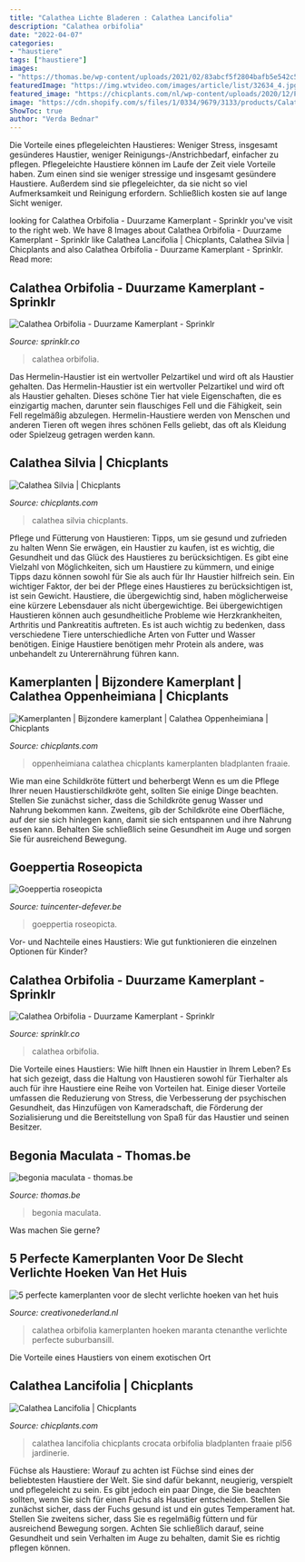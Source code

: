 ```yaml
---
title: "Calathea Lichte Bladeren : Calathea Lancifolia"
description: "Calathea orbifolia"
date: "2022-04-07"
categories:
- "haustiere"
tags: ["haustiere"]
images:
- "https://thomas.be/wp-content/uploads/2021/02/83abcf5f2804bafb5e542c5d30dbe988-1024x683.jpg"
featuredImage: "https://img.wtvideo.com/images/article/list/32634_4.jpg"
featured_image: "https://chicplants.com/nl/wp-content/uploads/2020/12/PL56-789x1024.jpg"
image: "https://cdn.shopify.com/s/files/1/0334/9679/3133/products/Calathea-orbifolia-terracotta-pot-maan_800x800_crop_center.jpg?v=1600702179"
ShowToc: true
author: "Verda Bednar"
---
```



Die Vorteile eines pflegeleichten Haustieres: Weniger Stress, insgesamt gesünderes Haustier, weniger Reinigungs-/Anstrichbedarf, einfacher zu pflegen.
Pflegeleichte Haustiere können im Laufe der Zeit viele Vorteile haben. Zum einen sind sie weniger stressige und insgesamt gesündere Haustiere. Außerdem sind sie pflegeleichter, da sie nicht so viel Aufmerksamkeit und Reinigung erfordern. Schließlich kosten sie auf lange Sicht weniger.

	

		
looking for Calathea Orbifolia - Duurzame Kamerplant - Sprinklr you've visit to the right web. We have 8 Images about Calathea Orbifolia - Duurzame Kamerplant - Sprinklr like Calathea Lancifolia | Chicplants, Calathea Silvia | Chicplants and also Calathea Orbifolia - Duurzame Kamerplant - Sprinklr. Read more:
		
    
## Calathea Orbifolia - Duurzame Kamerplant - Sprinklr

<img loading=lazy src="https://cdn.shopify.com/s/files/1/0334/9679/3133/products/Calathea-orbifolia-terracotta-pot-maan_800x800_crop_center.jpg?v=1600702179" onerror="this.onerror=null;this.src='https://tse1.mm.bing.net/th?id=OIP.J9ooy4Lc0oHVo2nFB8EIaAHaHa&amp;pid=15.1';" alt="Calathea Orbifolia - Duurzame Kamerplant - Sprinklr">

_Source: sprinklr.co_

>calathea orbifolia. 

	

Das Hermelin-Haustier ist ein wertvoller Pelzartikel und wird oft als Haustier gehalten.
Das Hermelin-Haustier ist ein wertvoller Pelzartikel und wird oft als Haustier gehalten. Dieses schöne Tier hat viele Eigenschaften, die es einzigartig machen, darunter sein flauschiges Fell und die Fähigkeit, sein Fell regelmäßig abzulegen. Hermelin-Haustiere werden von Menschen und anderen Tieren oft wegen ihres schönen Fells geliebt, das oft als Kleidung oder Spielzeug getragen werden kann.

    
## Calathea Silvia | Chicplants

<img loading=lazy src="https://chicplants.com/nl/wp-content/uploads/2020/12/PL55_2-789x1024.jpg" onerror="this.onerror=null;this.src='https://tse2.mm.bing.net/th?id=OIP.QtRPXkgMxmGYvXInG45I5QHaJn&amp;pid=15.1';" alt="Calathea Silvia | Chicplants">

_Source: chicplants.com_

>calathea silvia chicplants. 

	

Pflege und Fütterung von Haustieren: Tipps, um sie gesund und zufrieden zu halten
Wenn Sie erwägen, ein Haustier zu kaufen, ist es wichtig, die Gesundheit und das Glück des Haustieres zu berücksichtigen. Es gibt eine Vielzahl von Möglichkeiten, sich um Haustiere zu kümmern, und einige Tipps dazu können sowohl für Sie als auch für Ihr Haustier hilfreich sein. Ein wichtiger Faktor, der bei der Pflege eines Haustieres zu berücksichtigen ist, ist sein Gewicht. Haustiere, die übergewichtig sind, haben möglicherweise eine kürzere Lebensdauer als nicht übergewichtige. Bei übergewichtigen Haustieren können auch gesundheitliche Probleme wie Herzkrankheiten, Arthritis und Pankreatitis auftreten. Es ist auch wichtig zu bedenken, dass verschiedene Tiere unterschiedliche Arten von Futter und Wasser benötigen. Einige Haustiere benötigen mehr Protein als andere, was unbehandelt zu Unterernährung führen kann.

    
## Kamerplanten | Bijzondere Kamerplant | Calathea Oppenheimiana | Chicplants

<img loading=lazy src="https://chicplants.com/nl/wp-content/uploads/2020/12/PL62-231x300.jpg" onerror="this.onerror=null;this.src='https://tse3.mm.bing.net/th?id=OIP.VLDHcn0g47friQgqpkJxtAAAAA&amp;pid=15.1';" alt="Kamerplanten | Bijzondere kamerplant | Calathea Oppenheimiana | Chicplants">

_Source: chicplants.com_

>oppenheimiana calathea chicplants kamerplanten bladplanten fraaie. 

	

Wie man eine Schildkröte füttert und beherbergt
Wenn es um die Pflege Ihrer neuen Haustierschildkröte geht, sollten Sie einige Dinge beachten. Stellen Sie zunächst sicher, dass die Schildkröte genug Wasser und Nahrung bekommen kann. Zweitens, gib der Schildkröte eine Oberfläche, auf der sie sich hinlegen kann, damit sie sich entspannen und ihre Nahrung essen kann. Behalten Sie schließlich seine Gesundheit im Auge und sorgen Sie für ausreichend Bewegung.

    
## Goeppertia Roseopicta

<img loading=lazy src="https://www.tuincenter-defever.be/media/images/catalog/article/3219/big/1836.jpg" onerror="this.onerror=null;this.src='https://tse1.mm.bing.net/th?id=OIP.SVym1mR_ZOgpDDm_qeTM6gAAAA&amp;pid=15.1';" alt="Goeppertia roseopicta">

_Source: tuincenter-defever.be_

>goeppertia roseopicta. 

	

Vor- und Nachteile eines Haustiers: Wie gut funktionieren die einzelnen Optionen für Kinder?

    
## Calathea Orbifolia - Duurzame Kamerplant - Sprinklr

<img loading=lazy src="https://cdn.shopify.com/s/files/1/0334/9679/3133/products/Calathea-orbifolia-terracotta-pot-grijs_2000x2000.jpg?v=1600702179" onerror="this.onerror=null;this.src='https://tse3.mm.bing.net/th?id=OIP.yVV5mgiC9DbDDsqOVEsTygHaHa&amp;pid=15.1';" alt="Calathea Orbifolia - Duurzame Kamerplant - Sprinklr">

_Source: sprinklr.co_

>calathea orbifolia. 

	

Die Vorteile eines Haustiers: Wie hilft Ihnen ein Haustier in Ihrem Leben?
Es hat sich gezeigt, dass die Haltung von Haustieren sowohl für Tierhalter als auch für ihre Haustiere eine Reihe von Vorteilen hat. Einige dieser Vorteile umfassen die Reduzierung von Stress, die Verbesserung der psychischen Gesundheit, das Hinzufügen von Kameradschaft, die Förderung der Sozialisierung und die Bereitstellung von Spaß für das Haustier und seinen Besitzer.

    
## Begonia Maculata - Thomas.be

<img loading=lazy src="https://thomas.be/wp-content/uploads/2021/02/83abcf5f2804bafb5e542c5d30dbe988-1024x683.jpg" onerror="this.onerror=null;this.src='https://tse3.mm.bing.net/th?id=OIP.GsugDSM-XAqYMWpWLAC9uwHaE8&amp;pid=15.1';" alt="begonia maculata - thomas.be">

_Source: thomas.be_

>begonia maculata. 

	

Was machen Sie gerne?

    
## 5 Perfecte Kamerplanten Voor De Slecht Verlichte Hoeken Van Het Huis

<img loading=lazy src="https://img.wtvideo.com/images/article/list/32634_4.jpg" onerror="this.onerror=null;this.src='https://tse2.mm.bing.net/th?id=OIP.mzUDfyU3FdeJPn-wRSuX-AAAAA&amp;pid=15.1';" alt="5 perfecte kamerplanten voor de slecht verlichte hoeken van het huis">

_Source: creativonederland.nl_

>calathea orbifolia kamerplanten hoeken maranta ctenanthe verlichte perfecte suburbansill. 

	

Die Vorteile eines Haustiers von einem exotischen Ort

    
## Calathea Lancifolia | Chicplants

<img loading=lazy src="https://chicplants.com/nl/wp-content/uploads/2020/12/PL56-789x1024.jpg" onerror="this.onerror=null;this.src='https://tse3.mm.bing.net/th?id=OIP.YybO441DfbQdA53WfYK0kAHaJn&amp;pid=15.1';" alt="Calathea Lancifolia | Chicplants">

_Source: chicplants.com_

>calathea lancifolia chicplants crocata orbifolia bladplanten fraaie pl56 jardinerie. 

	

Füchse als Haustiere: Worauf zu achten ist
Füchse sind eines der beliebtesten Haustiere der Welt. Sie sind dafür bekannt, neugierig, verspielt und pflegeleicht zu sein. Es gibt jedoch ein paar Dinge, die Sie beachten sollten, wenn Sie sich für einen Fuchs als Haustier entscheiden. Stellen Sie zunächst sicher, dass der Fuchs gesund ist und ein gutes Temperament hat. Stellen Sie zweitens sicher, dass Sie es regelmäßig füttern und für ausreichend Bewegung sorgen. Achten Sie schließlich darauf, seine Gesundheit und sein Verhalten im Auge zu behalten, damit Sie es richtig pflegen können.

